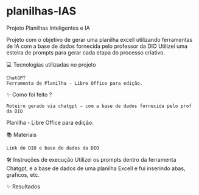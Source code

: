 # planilhas-IAS
Projeto Planilhas Inteligentes e IA

Projeto com o objetivo de gerar uma planilha excell utilizando ferramentas de IA com a base de dados fornecida pelo professor da DIO
Utilizei uma esteira de prompts para gerar cada etapa do processo criativo. 

💻 Tecnologias utilizadas no projeto

    ChatGPT
    Ferramenta de Planilha - Libre Office para edição.
    
✨ Como foi feito ?

    Roteiro gerado via chatgpt – com a base de dados fornecida pelo prof da DIO
   Planilha - Libre Office para edição.
   
📚 Materiais

    Link do DIO e base de dados da DIO
    
🛠️ Instruções de execução
Utilizei os prompts dentro da ferramenta Chatgpt, e a base de dados de uma planilha Excell e fui inserindo abas, graficos, etc.

✨ Resultados

